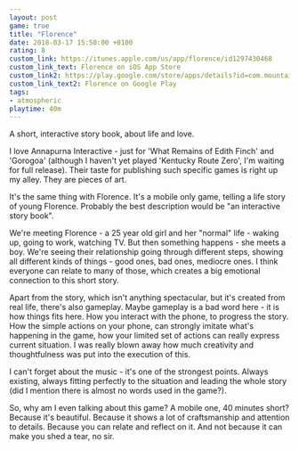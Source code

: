 ```yaml
---
layout: post
game: true
title: "Florence"
date: 2018-03-17 15:50:00 +0100
rating: 8
custom_link: https://itunes.apple.com/us/app/florence/id1297430468
custom_link_text: Florence on iOS App Store
custom_link2: https://play.google.com/store/apps/details?id=com.mountains.feathertop
custom_link_text2: Florence on Google Play
tags:
- atmospheric
playtime: 40m
---
```


A short, interactive story book, about life and love.

I love Annapurna Interactive - just for 'What Remains of Edith Finch' and 'Gorogoa' (although I haven't yet played 'Kentucky Route Zero', I'm waiting for full release). Their taste for publishing such specific games is right up my alley. They are pieces of art.

It's the same thing with Florence. It's a mobile only game, telling a life story of young Florence. Probably the best description would be "an interactive story book".

We're meeting Florence - a 25 year old girl and her "normal" life - waking up, going to work, watching TV. But then something happens - she meets a boy. We're seeing their relationship going through different steps, showing all different kinds of things - good ones, bad ones, mediocre ones. I think everyone can relate to many of those, which creates a big emotional connection to this short story.

Apart from the story, which isn't anything spectacular, but it's created from real life, there's also gameplay. Maybe gameplay is a bad word here - it is how things fits here. How you interact with the phone, to progress the story. How the simple actions on your phone, can strongly imitate what's happening in the game, how your limited set of actions can really express current situation. I was really blown away how much creativity and thoughtfulness was put into the execution of this.

I can't forget about the music - it's one of the strongest points. Always existing, always fitting perfectly to the situation and leading the whole story (did I mention there is almost no words used in the game?).

So, why am I even talking about this game? A mobile one, 40 minutes short? Because it's beautiful. Because it shows a lot of craftsmanship and attention to details. Because you can relate and reflect on it. And not because it can make you shed a tear, no sir.

